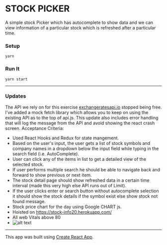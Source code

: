 # STOCK PICKER

A simple stock Picker which has autocomplete to show data and we can view information of a particular stock which is refreshed after a particular time.

### Setup

`yarn`

### Run It

`yarn start`

---

### Updates

The API we rely on for this exercise [exchangeratesapi.io](https://www.alphavantage.co/) stopped being free. I've added a mock fetch library which allows you to keep on using the existing API as to the top of api.js. This update also includes error handling that will log the message from the API and avoid showing the react crash screen.
Acceptance Criteria:

-   Used React Hooks and Redux for state mangement.
-   Based on the user's input, the user gets a list of stock symbols and company
    names in a dropdown below the input field while typing in the search field (i.e.
    AutoComplete).
-   User can click any of the items in list to get a detailed view of the selected stock.
-   If user performs multiple search he should be able to navigate back and forward to show previous or next item.
-   The stock detail page should show refreshed data in a certain time interval (made this very high else API runs out of Limit).
-   If the user clicks enter or search button without autocomplete selection it should show the stock details if the symbol exist else show stock not found message.
-   Stock price chart for the day using Google CHART js.
-   Hoisted on https://stock-info20.herokuapp.com/
-   All web Vitals above 80
-   ![alt text](https://user-images.githubusercontent.com/6905324/145756100-9a1ce6f9-7ea7-428d-a6f3-955543976a10.png)

---

This app was built using [Create React App](https://create-react-app.dev/).
